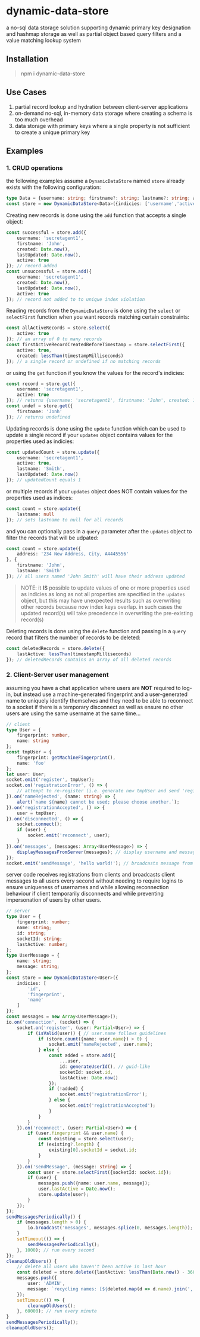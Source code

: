 # dynamic-data-store
a no-sql data storage solution supporting dynamic primary key designation and hashmap storage as well as partial object based query filters and a value matching lookup system

## Installation
> npm i dynamic-data-store

## Use Cases
1. partial record lookup and hydration between client-server applications
2. on-demand no-sql, in-memory data storage where creating a schema is too much overhead
3. data storage with primary keys where a single property is not sufficient to create a unique primary key

## Examples

### 1. CRUD operations
the following examples assume a `DynamicDataStore` named `store` already exists with the following configuration:
```typescript
type Data = {username: string; firstname?: string; lastname?: string; address?: string; created: number; lastUpdated: number; active: boolean;}
const store = new DynamicDataStore<Data>({indicies: ['username','active']});
```
Creating new records is done using the `add` function that accepts a single object:
```typescript
const successful = store.add({
    username: 'secretagent1',
    firstname: 'John',
    created: Date.now(),
    lastUpdated: Date.now(),
    active: true
}); // record added
const unsuccessful = store.add({
    username: 'secretagent1',
    created: Date.now(),
    lastUpdated: Date.now(),
    active: true
}); // record not added to to unique index violation
```
Reading records from the `DynamicDataStore` is done using the `select` or `selectFirst` function when you want records matching certain constraints:
```typescript
const allActiveRecords = store.select({
    active: true
}); // an array of 0 to many records
const firstActiveRecordCreatedBeforeTimestamp = store.selectFirst({
    active: true,
    created: lessThan(timestampMilliseconds)
}); // a single record or undefined if no matching records
```
or using the `get` function if you know the values for the record's indicies:
```typescript
const record = store.get({
    username: 'secretagent1',
    active: true
}); // returns {username: 'secretagent1', firstname: 'John', created: 1234567890, lastUpdated: 1234567890, active: true}
const undef = store.get({
    firstname: 'Jonh'
}); // returns undefined
```
Updating records is done using the `update` function which can be used to update a single record if your `updates` object contains values for the properties used as indicies:
```typescript
const updatedCount = store.update({
    username: 'secretagent1',
    active: true,
    lastname: 'Smith',
    lastUpdated: Date.now()
}); // updatedCount equals 1
```
or multiple records if your `updates` object does NOT contain values for the properties used as indices:
```typescript
const count = store.update({
    lastname: null
}); // sets lastname to null for all records
```
and you can optionally pass in a `query` parameter after the `updates` object to filter the records that will be udpated:
```typescript
const count = store.update({
    address: '234 New Address, City, A4445556'
}, {
    firstname: 'John',
    lastname: 'Smith'
}); // all users named 'John Smith' will have their address updated
```
> NOTE: it **IS** possible to update values of one or more properties used as indicies as long as not all properties are specified in the `updates` object, but this may have unexpected results such as overwriting other records because now index keys overlap. in such cases the updated record(s) will take precedence in overwriting the pre-existing record(s)

Deleting records is done using the `delete` function and passing in a `query` record that filters the number of records to be deleted:
```typescript
const deletedRecords = store.delete({
    lastActive: lessThan(timestampMilliseconds)
}); // deletedRecords contains an array of all deleted records
```

### 2. Client-Server user management
assuming you have a chat application where users are **NOT** required to log-in, but instead use a machine-generated fingerprint and a user-generated name to uniquely identify themselves and they need to be able to reconnect to a socket if there is a temporary disconnect as well as ensure no other users are using the same username at the same time...
```typescript
// client
type User = {
    fingerprint: number,
    name: string
};
const tmpUser = {
    fingerprint: getMachineFingerprint(), 
    name: 'foo'
};
let user: User;
socket.emit('register', tmpUser);
socket.on('registrationError', () => {
    // attempt to re-register (i.e. generate new tmpUser and send 'register' event)
}).on('nameRejected', (name: string) => {
    alert(`name ${name} cannot be used; please choose another.`);
}).on('registrationAccepted', () => {
    user = tmpUser;
}).on('disconnected', () => {
    socket.connect();
    if (user) {
        socket.emit('reconnect', user);
    }
}).on('messages', (messages: Array<UserMessage>) => {
    displayMessagesFromServer(messages); // display username and message
});
socket.emit('sendMessage', 'hello world!'); // broadcasts message from this user to other users via server
```
server code receives registrations from clients and broadcasts client messages to all users every second without needing to require logins to ensure uniqueness of usernames and while allowing reconnection behaviour if client temporarily disconnects and while preventing impersonation of users by other users.
```typescript
// server
type User = {
    fingerprint: number;
    name: string;
    id: string;
    socketId: string;
    lastActive: number;
};
type UserMessage = {
    name: string;
    message: string;
};
const store = new DynamicDataStore<User>({
    indicies: [
        'id', 
        'fingerprint', 
        'name'
    ]
});
const messages = new Array<UserMessage>();
io.on('connection', (socket) => {
    socket.on('register', (user: Partial<User>) => {
        if (isValid(user)) { // user.name follows guidelines
            if (store.count({name: user.name}) > 0) {
                socket.emit('nameRejected', user.name);
            } else {
                const added = store.add({
                    ...user,
                    id: generateUserId(), // guid-like
                    socketId: socket.id,
                    lastActive: Date.now()
                });
                if (!added) {
                    socket.emit('registrationError');
                } else {
                    socket.emit('registrationAccepted');
                }
            }
        }
    }).on('reconnect', (user: Partial<User>) => {
        if (user.fingerprint && user.name) {
            const existing = store.select(user);
            if (existing?.length) {
                existing[0].socketId = socket.id;
            }
        }
    }).on('sendMessage', (message: string) => {
        const user = store.selectFirst({socketId: socket.id});
        if (user) {
            messages.push({name: user.name, message});
            user.lastActive = Date.now();
            store.update(user);
        }
    });
});
sendMessagesPeriodically() {
    if (messages.length > 0) {
        io.broadcast('messages', messages.splice(0, messages.length));
    }
    setTimeout(() => {
        sendMessagesPeriodically();
    }, 1000); // run every second
});
cleanupOldUsers() {
    // delete all users who haven't been active in last hour
    const deleted = store.delete({lastActive: lessThan(Date.now() - 3600000)});
    messages.push({
        user: 'ADMIN', 
        message: `recycling names: [${deleted.map(d => d.name).join(', ')}]`
    });
    setTimeout(() => {
        cleanupOldUsers();
    }, 60000); // run every minute
}
sendMessagesPeriodically();
cleanupOldUsers();
```
